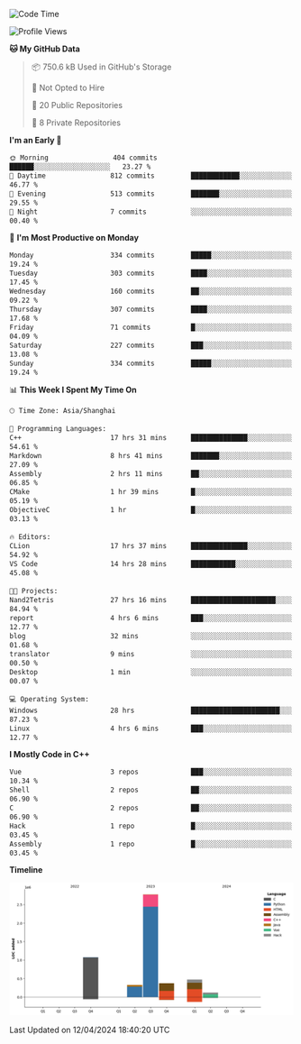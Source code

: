 <!--
**Salvely/Salvely** is a ✨ _special_ ✨ repository because its `README.md` (this file) appears on your GitHub profile.

Here are some ideas to get you started:

- 🔭 I’m currently working on ...
- 🌱 I’m currently learning ...
- 👯 I’m looking to collaborate on ...
- 🤔 I’m looking for help with ...
- 💬 Ask me about ...
- 📫 How to reach me: ...
- 😄 Pronouns: ...
- ⚡ Fun fact: ...
-->

<!--START_SECTION:waka-->
![Code Time](http://img.shields.io/badge/Code%20Time-670%20hrs%2015%20mins-blue)

![Profile Views](http://img.shields.io/badge/Profile%20Views-1-blue)

**🐱 My GitHub Data** 

> 📦 750.6 kB Used in GitHub's Storage 
 > 
> 🚫 Not Opted to Hire
 > 
> 📜 20 Public Repositories 
 > 
> 🔑 8 Private Repositories 
 > 
**I'm an Early 🐤** 

```text
🌞 Morning                404 commits         ██████░░░░░░░░░░░░░░░░░░░   23.27 % 
🌆 Daytime                812 commits         ████████████░░░░░░░░░░░░░   46.77 % 
🌃 Evening                513 commits         ███████░░░░░░░░░░░░░░░░░░   29.55 % 
🌙 Night                  7 commits           ░░░░░░░░░░░░░░░░░░░░░░░░░   00.40 % 
```
📅 **I'm Most Productive on Monday** 

```text
Monday                   334 commits         █████░░░░░░░░░░░░░░░░░░░░   19.24 % 
Tuesday                  303 commits         ████░░░░░░░░░░░░░░░░░░░░░   17.45 % 
Wednesday                160 commits         ██░░░░░░░░░░░░░░░░░░░░░░░   09.22 % 
Thursday                 307 commits         ████░░░░░░░░░░░░░░░░░░░░░   17.68 % 
Friday                   71 commits          █░░░░░░░░░░░░░░░░░░░░░░░░   04.09 % 
Saturday                 227 commits         ███░░░░░░░░░░░░░░░░░░░░░░   13.08 % 
Sunday                   334 commits         █████░░░░░░░░░░░░░░░░░░░░   19.24 % 
```


📊 **This Week I Spent My Time On** 

```text
🕑︎ Time Zone: Asia/Shanghai

💬 Programming Languages: 
C++                      17 hrs 31 mins      ██████████████░░░░░░░░░░░   54.61 % 
Markdown                 8 hrs 41 mins       ███████░░░░░░░░░░░░░░░░░░   27.09 % 
Assembly                 2 hrs 11 mins       ██░░░░░░░░░░░░░░░░░░░░░░░   06.85 % 
CMake                    1 hr 39 mins        █░░░░░░░░░░░░░░░░░░░░░░░░   05.19 % 
ObjectiveC               1 hr                █░░░░░░░░░░░░░░░░░░░░░░░░   03.13 % 

🔥 Editors: 
CLion                    17 hrs 37 mins      ██████████████░░░░░░░░░░░   54.92 % 
VS Code                  14 hrs 28 mins      ███████████░░░░░░░░░░░░░░   45.08 % 

🐱‍💻 Projects: 
Nand2Tetris              27 hrs 16 mins      █████████████████████░░░░   84.94 % 
report                   4 hrs 6 mins        ███░░░░░░░░░░░░░░░░░░░░░░   12.77 % 
blog                     32 mins             ░░░░░░░░░░░░░░░░░░░░░░░░░   01.68 % 
translator               9 mins              ░░░░░░░░░░░░░░░░░░░░░░░░░   00.50 % 
Desktop                  1 min               ░░░░░░░░░░░░░░░░░░░░░░░░░   00.07 % 

💻 Operating System: 
Windows                  28 hrs              ██████████████████████░░░   87.23 % 
Linux                    4 hrs 6 mins        ███░░░░░░░░░░░░░░░░░░░░░░   12.77 % 
```

**I Mostly Code in C++** 

```text
Vue                      3 repos             ███░░░░░░░░░░░░░░░░░░░░░░   10.34 % 
Shell                    2 repos             ██░░░░░░░░░░░░░░░░░░░░░░░   06.90 % 
C                        2 repos             ██░░░░░░░░░░░░░░░░░░░░░░░   06.90 % 
Hack                     1 repo              █░░░░░░░░░░░░░░░░░░░░░░░░   03.45 % 
Assembly                 1 repo              █░░░░░░░░░░░░░░░░░░░░░░░░   03.45 % 
```



**Timeline**

![Lines of Code chart](https://raw.githubusercontent.com/Salvely/Salvely/main/assets/bar_graph.png)


 Last Updated on 12/04/2024 18:40:20 UTC
<!--END_SECTION:waka-->
<!-- ### [![Typing SVG](https://readme-typing-svg.demolab.com?font=JetBrains+Mono&size=22&pause=1000&width=435&height=70&lines=Hi!+I'm+Wen+Gao.+Nice+to+see+you!)](https://git.io/typing-svg)

[![Salvely's GitHub stats](https://github-readme-stats.vercel.app/api?username=Salvely&count_private=true&show_icons=true&theme=buefy&include_all_commits=true)](https://github.com/anuraghazr/github-readme-stats)
[![Top Langs](https://github-readme-stats.vercel.app/api/top-langs/?username=Salvely)](https://github.com/anuraghazr/github-readme-stats)


![Leetcode Stats](https://leetcard.jacoblin.cool/Salvely?theme=wtf&font=Kameron&ext=activity&show_rank=true)

![](https://komarev.com/ghpvc/?username=Salvely)
-->
